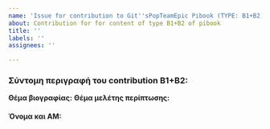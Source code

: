 ```yaml
---
name: 'Issue for contribution to Git''sPopTeamEpic Pibook (TYPE: Β1+Β2)'
about: Contribution for for content of type Β1+Β2 of pibook
title: ''
labels: ''
assignees: ''

---
```


<!--
Η περιγραφή είναι σχετικά προαιρετική:
-->
### Σύντομη περιγραφή του contribution Β1+Β2:<br>

**Θέμα βιογραφίας:** 
**Θέμα μελέτης περίπτωσης:** 

#### Όνομα και ΑΜ:
